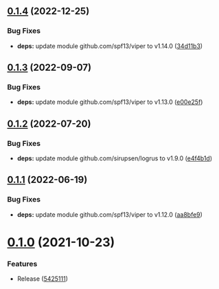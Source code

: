 ## [0.1.4](https://github.com/NoUseFreak/clusterfan/compare/v0.1.3...v0.1.4) (2022-12-25)


### Bug Fixes

* **deps:** update module github.com/spf13/viper to v1.14.0 ([34d11b3](https://github.com/NoUseFreak/clusterfan/commit/34d11b36775ce37501b531718adf4f78c6b3617c))

## [0.1.3](https://github.com/NoUseFreak/clusterfan/compare/v0.1.2...v0.1.3) (2022-09-07)


### Bug Fixes

* **deps:** update module github.com/spf13/viper to v1.13.0 ([e00e25f](https://github.com/NoUseFreak/clusterfan/commit/e00e25fa8012380457efea662e09331bd984ebf4))

## [0.1.2](https://github.com/NoUseFreak/clusterfan/compare/v0.1.1...v0.1.2) (2022-07-20)


### Bug Fixes

* **deps:** update module github.com/sirupsen/logrus to v1.9.0 ([e4f4b1d](https://github.com/NoUseFreak/clusterfan/commit/e4f4b1d08f36d620af048ef93bd24668ce1138ac))

## [0.1.1](https://github.com/NoUseFreak/clusterfan/compare/v0.1.0...v0.1.1) (2022-06-19)


### Bug Fixes

* **deps:** update module github.com/spf13/viper to v1.12.0 ([aa8bfe9](https://github.com/NoUseFreak/clusterfan/commit/aa8bfe999bd34774fa713f5b60aed60634c9d5fd))

# [0.1.0](https://github.com/NoUseFreak/clusterfan/compare/v0.0.16...v0.1.0) (2021-10-23)


### Features

* Release ([5425111](https://github.com/NoUseFreak/clusterfan/commit/542511107a88cf5e21ff4171b5e931e7038aaf48))
